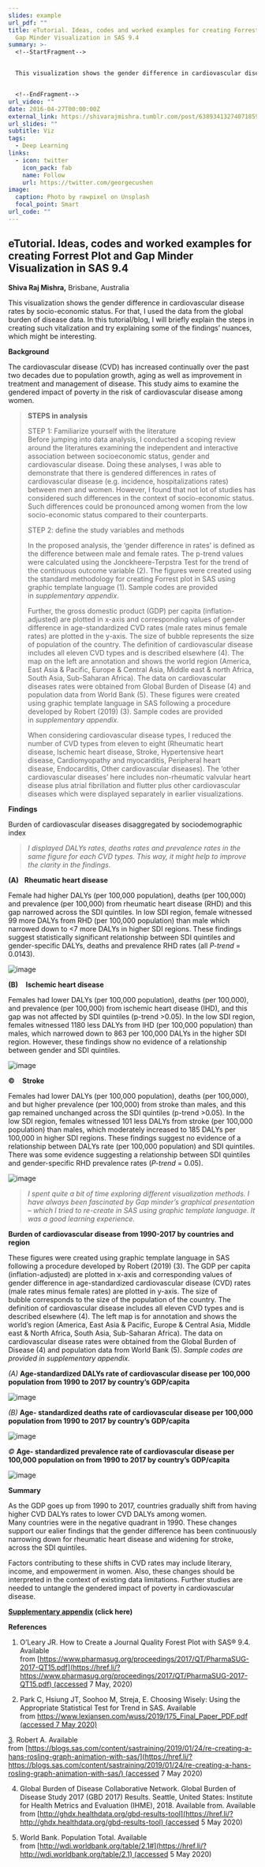 ```yaml
---
slides: example
url_pdf: ""
title: eTutorial. Ideas, codes and worked examples for creating Forrest Plot and
  Gap Minder Visualization in SAS 9.4
summary: >-
  <!--StartFragment-->


  This visualization shows the gender difference in cardiovascular disease rates by socio-economic status. For that, I used the data from the global burden of disease data. In this tutorial/blog, I will briefly explain the steps in creating such vitalization and try explaining some of the findings’ nuances, which might be interesting.


  <!--EndFragment-->
url_video: ""
date: 2016-04-27T00:00:00Z
external_link: https://shivarajmishra.tumblr.com/post/638934132740718592/etutorial-ideas-codes-and-worked-examples-for
url_slides: ""
subtitle: Viz
tags:
  - Deep Learning
links:
  - icon: twitter
    icon_pack: fab
    name: Follow
    url: https://twitter.com/georgecushen
image:
  caption: Photo by rawpixel on Unsplash
  focal_point: Smart
url_code: ""
---
```

<!--StartFragment-->

## eTutorial. Ideas, codes and worked examples for creating Forrest Plot and Gap Minder Visualization in SAS 9.4

**Shiva Raj Mishra,** Brisbane, Australia 

This visualization shows the gender difference in cardiovascular disease rates by socio-economic status. For that, I used the data from the global burden of disease data. In this tutorial/blog, I will briefly explain the steps in creating such vitalization and try explaining some of the findings’ nuances, which might be interesting.

**Background**

The cardiovascular disease (CVD) has increased continually over the past two decades due to population growth, aging as well as improvement in treatment and management of disease. This study aims to examine the gendered impact of poverty in the risk of cardiovascular disease among women.



> **STEPS in analysis**
>
> STEP 1: Familiarize yourself with the literature\
> Before jumping into data analysis, I conducted a scoping review around the literatures examining the independent and interactive association between socioeconomic status, gender and cardiovascular disease. Doing these analyses, I was able to demonstrate that there is gendered differences in rates of cardiovascular disease (e.g. incidence, hospitalizations rates) between men and women. However, I found that not lot of studies has considered such differences in the context of socio-economic status. Such differences could be pronounced among women from the low socio-economic status compared to their counterparts.
>
> STEP 2: define the study variables and methods
>
> In the proposed analysis, the ‘gender difference in rates’ is defined as the difference between male and female rates. The p-trend values were calculated using the Jonckheere-Terpstra Test for the trend of the continuous outcome variable (2). The figures were created using the standard methodology for creating Forrest plot in SAS using graphic template language (1). Sample codes are provided in *supplementary appendix*.
>
> Further, the gross domestic product (GDP) per capita (inflation-adjusted) are plotted in x-axis and corresponding values of gender difference in age-standardized CVD rates (male rates minus female rates) are plotted in the y-axis. The size of bubble represents the size of population of the country. The definition of cardiovascular disease includes all eleven CVD types and is described elsewhere (4). The map on the left are annotation and shows the world region (America, East Asia & Pacific, Europe & Central Asia, Middle east & north Africa, South Asia, Sub-Saharan Africa). The data on cardiovascular diseases rates were obtained from Global Burden of Disease (4) and population data from World Bank (5). These figures were created using graphic template language in SAS following a procedure developed by Robert (2019) (3). Sample codes are provided in *supplementary appendix*.
>
> When considering cardiovascular disease types, I reduced the number of CVD types from eleven to eight (Rheumatic heart disease, Ischemic heart disease, Stroke, Hypertensive heart disease, Cardiomyopathy and myocarditis, Peripheral heart disease, Endocarditis, Other cardiovascular diseases). The ‘other cardiovascular diseases’ here includes non-rheumatic valvular heart disease plus atrial fibrillation and flutter plus other cardiovascular diseases which were displayed separately in earlier visualizations.

**Findings**

Burden of cardiovascular diseases disaggregated by sociodemographic index

> *I displayed DALYs rates, deaths rates and prevalence rates in the same figure for each CVD types. This way, it might help to improve the clarity in the findings.*

**(A)**   **Rheumatic heart disease**

Female had higher DALYs (per 100,000 population), deaths (per 100,000) and prevalence (per 100,000) from rheumatic heart disease (RHD) and this gap narrowed across the SDI quintiles. In low SDI region, female witnessed 99 more DALYs from RHD (per 100,000 population) than male which narrowed down to <7 more DALYs in higher SDI regions. These findings suggest statistically significant relationship between SDI quintiles and gender-specific DALYs, deaths and prevalence RHD rates (all *P-trend* = 0.0143).

![image](https://64.media.tumblr.com/bf53f25f789c989e02334a373fab478e/0c961475975a797c-63/s500x750/cad03f5495df9027da8467e2efcf32039e1bcb18.png)

**(B)**    **Ischemic heart disease**

Females had lower DALYs (per 100,000 population), deaths (per 100,000), and prevalence (per 100,000) from ischemic heart disease (IHD), and this gap was not affected by SDI quintiles (p-trend >0.05). In the low SDI region, females witnessed 1180 less DALYs from IHD (per 100,000 population) than males, which narrowed down to 863 per 100,000 DALYs in the higher SDI region. However, these findings show no evidence of a relationship between gender and SDI quintiles.

![image](https://64.media.tumblr.com/840f370f90cb0ad7948a8776193d553e/0c961475975a797c-14/s500x750/6a02d451b83490527ee02833f939321d6e2303cf.png)

**©**    **Stroke**

Females had lower DALYs (per 100,000 population), deaths (per 100,000), and but higher prevalence (per 100,000) from stroke than males, and this gap remained unchanged across the SDI quintiles (p-trend >0.05). In the low SDI region, females witnessed 101 less DALYs from stroke (per 100,000 population) than males, which moderately increased to 185 DALYs per 100,000 in higher SDI regions. These findings suggest no evidence of a relationship between DALYs rate (per 100,000 population) and SDI quintiles. There was some evidence suggesting a relationship between SDI quintiles and gender-specific RHD prevalence rates (*P-trend* = 0.05).

![image](https://64.media.tumblr.com/22ae65531a8e20cfdea23fce8ec00aa5/0c961475975a797c-8d/s500x750/c51bc7a9eddfb1b4830b6c5882d4526c8f57b4d6.png)

> *I spent quite a bit of time exploring different visualization methods. I have always been fascinated by Gap minder’s graphical presentation – which I tried to re-create in SAS using graphic template language. It was a good learning experience.*

**Burden of cardiovascular disease from 1990-2017 by countries and region**

These figures were created using graphic template language in SAS following a procedure developed by Robert (2019) (3). The GDP per capita (inflation-adjusted) are plotted in x-axis and corresponding values of gender difference in age-standardized cardiovascular disease (CVD) rates (male rates minus female rates) are plotted in y-axis. The size of bubble corresponds to the size of the population of the country. The definition of cardiovascular disease includes all eleven CVD types and is described elsewhere (4). The left map is for annotation and shows the world’s region (America, East Asia & Pacific, Europe & Central Asia, Middle east & North Africa, South Asia, Sub-Saharan Africa). The data on cardiovascular disease rates were obtained from the Global Burden of Disease (4) and population data from World Bank (5). *Sample codes are provided in supplementary appendix.*

*(A)* **Age-standardized DALYs rate of cardiovascular disease per 100,000 population from 1990 to 2017 by country’s GDP/capita**

![image](https://64.media.tumblr.com/b29cfb46acdffed7bc50d12ca517a225/0c961475975a797c-d2/s500x750/e662bde85a967261a971701459aec0c65828e990.gifv)

*(B)* **Age- standardized deaths rate of cardiovascular disease per 100,000 population from 1990 to 2017 by country’s GDP/capita** 

![image](https://64.media.tumblr.com/18d382305bbd4d14deb1dfaf96ca46fe/0c961475975a797c-6d/s500x750/fa0a213bff3dc0689692e401741ceb8199695821.gifv)

*©* **Age- standardized prevalence rate of cardiovascular disease per 100,000 population on from 1990 to 2017 by country’s GDP/capita**  

![image](https://64.media.tumblr.com/08894ff6b4266715141fdf71a9178438/0c961475975a797c-1a/s500x750/cd3ad95ac221aa3ce4f7a0373b7efaa5f4db66f0.gifv)

**Summary**

As the GDP goes up from 1990 to 2017, countries gradually shift from having higher CVD DALYs rates to lower CVD DALYs among women. Many countries were in the negative quadrant in 1990. These changes support our ealier findings that the gender difference has been continuously narrowing down for rheumatic heart disease and widening for stroke, across the SDI quintiles. 

Factors contributing to these shifts in CVD rates may include literary, income, and empowerment in women. Also, these changes should be interpreted in the context of existing data limitations. Further studies are needed to untangle the gendered impact of poverty in cardiovascular disease.

**[Supplementary appendix](https://href.li/?https://drive.google.com/file/d/18yYKbFipPT0ouKk3veCpgyk3gjUjqa5Z/view?usp=sharing) (click here)**

**References**

1. O’Leary JR. How to Create a Journal Quality Forest Plot with SAS® 9.4. Available from [https://www.pharmasug.org/proceedings/2017/QT/PharmaSUG-2017-QT15.pdf](https://href.li/?https://www.pharmasug.org/proceedings/2017/QT/PharmaSUG-2017-QT15.pdf) (accessed 7 May, 2020)

2. Park C, Hsiung JT, Soohoo M, Streja, E. Choosing Wisely: Using the Appropriate Statistical Test for Trend in SAS. Available from [https://www.lexjansen.com/wuss/2019/175_Final_Paper_PDF.pdf (accessed 7 May 2020)](<https://href.li/?https://www.lexjansen.com/wuss/2019/175_Final_Paper_PDF.pdf%20(%0d3>)

[3](<https://href.li/?https://www.lexjansen.com/wuss/2019/175_Final_Paper_PDF.pdf%20(%0d3>). Robert A. Available from [https://blogs.sas.com/content/sastraining/2019/01/24/re-creating-a-hans-rosling-graph-animation-with-sas/](https://href.li/?https://blogs.sas.com/content/sastraining/2019/01/24/re-creating-a-hans-rosling-graph-animation-with-sas/) (accessed 7 May 2020)

4. Global Burden of Disease Collaborative Network. Global Burden of Disease Study 2017 (GBD 2017) Results. Seattle, United States: Institute for Health Metrics and Evaluation (IHME), 2018. Available from. Available from [http://ghdx.healthdata.org/gbd-results-tool](https://href.li/?http://ghdx.healthdata.org/gbd-results-tool) (accessed 5 May 2020)

5. World Bank. Population Total. Available from [http://wdi.worldbank.org/table/2.1#](https://href.li/?http://wdi.worldbank.org/table/2.1) (accessed 5 May 2020)

<!--EndFragment-->